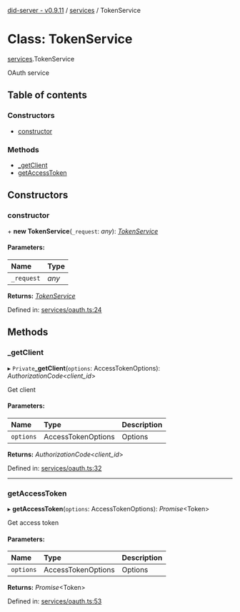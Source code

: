 [did-server - v0.9.11](../README.md) / [services](../modules/services.md) / TokenService

# Class: TokenService

[services](../modules/services.md).TokenService

OAuth service

## Table of contents

### Constructors

- [constructor](services.tokenservice.md#constructor)

### Methods

- [\_getClient](services.tokenservice.md#_getclient)
- [getAccessToken](services.tokenservice.md#getaccesstoken)

## Constructors

### constructor

\+ **new TokenService**(`_request`: *any*): [*TokenService*](services.tokenservice.md)

#### Parameters:

Name | Type |
:------ | :------ |
`_request` | *any* |

**Returns:** [*TokenService*](services.tokenservice.md)

Defined in: [services/oauth.ts:24](https://github.com/Puzzlepart/did/blob/dev/server/services/oauth.ts#L24)

## Methods

### \_getClient

▸ `Private`**_getClient**(`options`: AccessTokenOptions): *AuthorizationCode*<*client_id*\>

Get client

#### Parameters:

Name | Type | Description |
:------ | :------ | :------ |
`options` | AccessTokenOptions | Options    |

**Returns:** *AuthorizationCode*<*client_id*\>

Defined in: [services/oauth.ts:32](https://github.com/Puzzlepart/did/blob/dev/server/services/oauth.ts#L32)

___

### getAccessToken

▸ **getAccessToken**(`options`: AccessTokenOptions): *Promise*<Token\>

Get access token

#### Parameters:

Name | Type | Description |
:------ | :------ | :------ |
`options` | AccessTokenOptions | Options    |

**Returns:** *Promise*<Token\>

Defined in: [services/oauth.ts:53](https://github.com/Puzzlepart/did/blob/dev/server/services/oauth.ts#L53)
